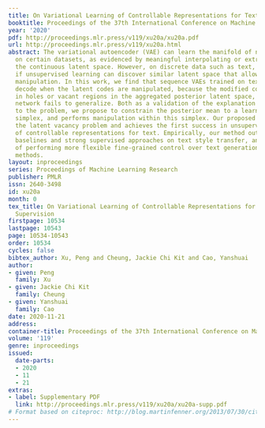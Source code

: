 ```yaml
---
title: On Variational Learning of Controllable Representations for Text without Supervision
booktitle: Proceedings of the 37th International Conference on Machine Learning
year: '2020'
pdf: http://proceedings.mlr.press/v119/xu20a/xu20a.pdf
url: http://proceedings.mlr.press/v119/xu20a.html
abstract: The variational autoencoder (VAE) can learn the manifold of natural images
  on certain datasets, as evidenced by meaningful interpolating or extrapolating in
  the continuous latent space. However, on discrete data such as text, it is unclear
  if unsupervised learning can discover similar latent space that allows controllable
  manipulation. In this work, we find that sequence VAEs trained on text fail to properly
  decode when the latent codes are manipulated, because the modified codes often land
  in holes or vacant regions in the aggregated posterior latent space, where the decoding
  network fails to generalize. Both as a validation of the explanation and as a fix
  to the problem, we propose to constrain the posterior mean to a learned probability
  simplex, and performs manipulation within this simplex. Our proposed method mitigates
  the latent vacancy problem and achieves the first success in unsupervised learning
  of controllable representations for text. Empirically, our method outperforms unsupervised
  baselines and strong supervised approaches on text style transfer, and is capable
  of performing more flexible fine-grained control over text generation than existing
  methods.
layout: inproceedings
series: Proceedings of Machine Learning Research
publisher: PMLR
issn: 2640-3498
id: xu20a
month: 0
tex_title: On Variational Learning of Controllable Representations for Text without
  Supervision
firstpage: 10534
lastpage: 10543
page: 10534-10543
order: 10534
cycles: false
bibtex_author: Xu, Peng and Cheung, Jackie Chi Kit and Cao, Yanshuai
author:
- given: Peng
  family: Xu
- given: Jackie Chi Kit
  family: Cheung
- given: Yanshuai
  family: Cao
date: 2020-11-21
address: 
container-title: Proceedings of the 37th International Conference on Machine Learning
volume: '119'
genre: inproceedings
issued:
  date-parts:
  - 2020
  - 11
  - 21
extras:
- label: Supplementary PDF
  link: http://proceedings.mlr.press/v119/xu20a/xu20a-supp.pdf
# Format based on citeproc: http://blog.martinfenner.org/2013/07/30/citeproc-yaml-for-bibliographies/
---
```

